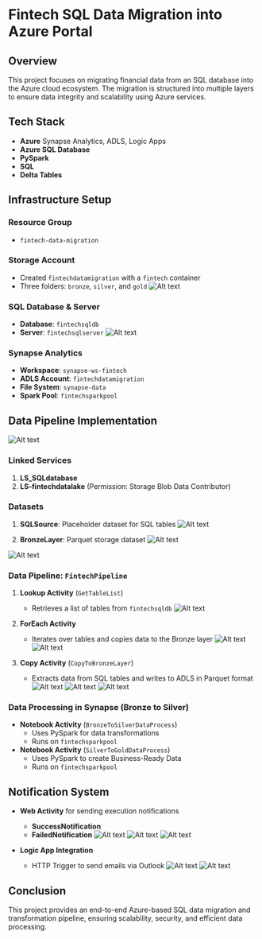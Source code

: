 # Fintech SQL Data Migration into Azure Portal

## Overview
This project focuses on migrating financial data from an SQL database into the Azure cloud ecosystem. The migration is structured into multiple layers to ensure data integrity and scalability using Azure services.

## Tech Stack
- **Azure**  Synapse Analytics, ADLS, Logic Apps
- **Azure SQL Database**
- **PySpark**
- **SQL**
- **Delta Tables**

## Infrastructure Setup
### Resource Group
- `fintech-data-migration`

### Storage Account
- Created `fintechdatamigration` with a `fintech` container
- Three folders: `bronze`, `silver`, and `gold`
![Alt text](snaps/containers-folders.PNG)

### SQL Database & Server
- **Database**: `fintechsqldb`
- **Server**: `fintechsqlserver`
![Alt text](snaps/sql-tables.PNG)

### Synapse Analytics
- **Workspace**: `synapse-ws-fintech`
- **ADLS Account**: `fintechdatamigration`
- **File System**: `synapse-data`
- **Spark Pool**: `fintechsparkpool`

## Data Pipeline Implementation
![Alt text](snaps/complete-pipeline.PNG)

### Linked Services
1. **LS_SQLdatabase**
2. **LS-fintechdatalake** (Permission: Storage Blob Data Contributor)

### Datasets
1. **SQLSource**: Placeholder dataset for SQL tables
![Alt text](snaps/sql-source-dataset.PNG)

3. **BronzeLayer**: Parquet storage dataset
![Alt text](snaps/bronze-layer-dataset-1.PNG)

![Alt text](snaps/bronze-layer-dataset-2.PNG)

### Data Pipeline: `FintechPipeline`
1. **Lookup Activity** (`GetTableList`)
   - Retrieves a list of tables from `fintechsqldb`
![Alt text](snaps/lookup-activity.PNG)

2. **ForEach Activity**
   - Iterates over tables and copies data to the Bronze layer
![Alt text](snaps/for-each-activity.PNG)
![Alt text](snaps/for-each-activity-expression.PNG)

3. **Copy Activity** (`CopyToBronzeLayer`)
   - Extracts data from SQL tables and writes to ADLS in Parquet format
![Alt text](snaps/copy-activity-1.PNG)
![Alt text](snaps/copy-activity-source.PNG)
![Alt text](snaps/copy-activity-sink.PNG)

### Data Processing in Synapse (Bronze to Silver)
- **Notebook Activity** (`BronzeToSilverDataProcess`)
  - Uses PySpark for data transformations
  - Runs on `fintechsparkpool`
- **Notebook Activity** (`SilverToGoldDataProcess`)
  - Uses PySpark to create Business-Ready Data
  - Runs on `fintechsparkpool`

## Notification System
- **Web Activity** for sending execution notifications
  - **SuccessNotification**
  - **FailedNotification**
![Alt text](snaps/web-activity-1.PNG)
![Alt text](snaps/web-activity-success.PNG)
![Alt text](snaps/web-activity-failure.PNG)

- **Logic App Integration**
  - HTTP Trigger to send emails via Outlook
![Alt text](snaps/logic-app-2.PNG)
![Alt text](snaps/logic-app-1.PNG)


## Conclusion
This project provides an end-to-end Azure-based SQL data migration and transformation pipeline, ensuring scalability, security, and efficient data processing.
